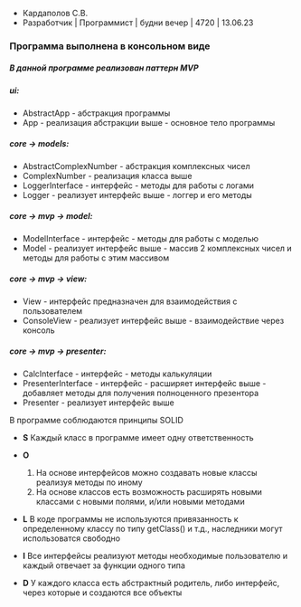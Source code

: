 * Кардаполов С.В.
* Разработчик | Программист | будни вечер | 4720 | 13.06.23

### Программа выполнена в консольном виде

##### В данной программе реализован паттерн MVP

##### ui:
* AbstractApp - абстракция программы
* App - реализация абстракции выше - основное тело программы

##### core -> models:
* AbstractComplexNumber - абстракция комплексных чисел
* ComplexNumber - реализация класса выше
* LoggerInterface - интерфейс - методы для работы с логами
* Logger - реализует интерфейс выше - логгер и его методы

##### core -> mvp -> model:
* ModelInterface - интерфейс - методы для работы с моделью
* Model - реализует интерфейс выше - массив 2 комплексных чисел и методы для работы с этим массивом

##### core -> mvp -> view:
* View - интерфейс предназначен для взаимодействия с пользователем
* ConsoleView - реализует интерфейс выше - взаимодействие через консоль

##### core -> mvp -> presenter:
* CalcInterface - интерфейс - методы калькуляции
* PresenterInterface - интерфейс - расширяет интерфейс выше - добавляет методы для получения полноценного презентора
* Presenter - реализует интерфейс выше

В программе соблюдаются принципы SOLID

* **S** Каждый класс в программе имеет одну ответственность

* **O**
  1. На основе интерфейсов можно создавать новые классы реализуя методы по иному 
  2. На основе классов есть возможность расширять новыми классами с новыми полями, и/или новыми методами

* **L** В коде программы не используются привязанность к определенному классу по типу getClass() и т.д., наследники могут использоватся свободно

* **I** Все интерфейсы реализуют методы необходимые пользователю и каждый отвечает за функции одного типа

* **D** У каждого класса есть абстрактный родитель, либо интерфейс, через которые и создаются все объекты
